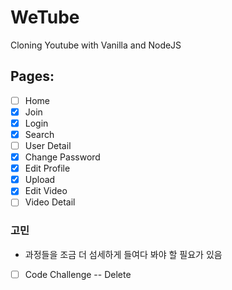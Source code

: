 # WeTube

Cloning Youtube with Vanilla and NodeJS


## Pages:

- [ ] Home
- [x] Join 
- [x] Login 
- [x] Search
- [ ] User Detail
- [x] Change Password
- [x] Edit Profile
- [x] Upload
- [x] Edit Video
- [ ] Video Detail

### 고민

- 과정들을 조금 더 섬세하게 들여다 봐야 할 필요가 있음
- [ ] Code Challenge -- Delete 